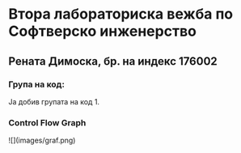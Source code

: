 # Втора лабораториска вежба по Софтверско инженерство
<h2> Рената Димоска, бр. на индекс 176002 </h2>
<h3> Група на код: </h3>
<p> Ја добив групата на код 1. </p>
<h3> Control Flow Graph </h3>
![](images/graf.png)

